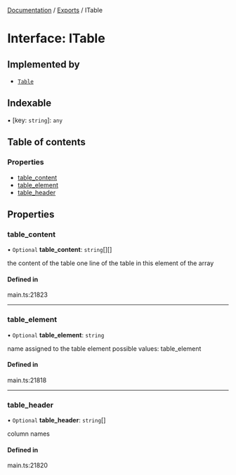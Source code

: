 [Documentation](../README.md) / [Exports](../modules.md) / ITable

# Interface: ITable

## Implemented by

- [`Table`](../classes/Table.md)

## Indexable

▪ [key: `string`]: `any`

## Table of contents

### Properties

- [table\_content](ITable.md#table_content)
- [table\_element](ITable.md#table_element)
- [table\_header](ITable.md#table_header)

## Properties

### table\_content

• `Optional` **table\_content**: `string`[][]

the content of the table
one line of the table in this element of the array

#### Defined in

main.ts:21823

___

### table\_element

• `Optional` **table\_element**: `string`

name assigned to the table element
possible values:
table_element

#### Defined in

main.ts:21818

___

### table\_header

• `Optional` **table\_header**: `string`[]

column names

#### Defined in

main.ts:21820
